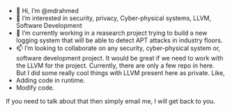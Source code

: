 - 👋 Hi, I’m @mdrahmed
- 👀 I’m interested in security, privacy, Cyber-physical systems, LLVM, Software Development
- 🌱 I’m currently working in a reasearch project trying to build a new logging system that will be able to detect APT attacks in industry floors.
- 📫 I’m looking to collaborate on any security, cyber-physical system or, software development project. It would be great if we need to work with the LLVM for the project. Currently, there are only a few repo in here. But I did some really cool things with LLVM present here as private. 
Like, 
 - Adding code in runtime. 
 - Modify code.
 
If you need to talk about that then simply email me, I will get back to you.

<!---
mdrahmed/mdrahmed is a ✨ special ✨ repository because its `README.md` (this file) appears on your GitHub profile.
You can click the Preview link to take a look at your changes.
--->
